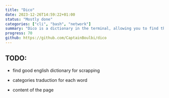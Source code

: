 ```yaml
---
title: "Dico"
date: 2023-12-26T14:59:22+01:00
status: "Mostly done"
categories: ["cli", "bash", "network"]
summary: "Dico is a dictionary in the terminal, allowing you to find the definition of any word and display it as a man page"
progress: 70
github: https://github.com/CaptainBoulbi/dico
---
```


## TODO:

- find good english dictionary for scrapping
- categories traduction for each word

- content of the page
